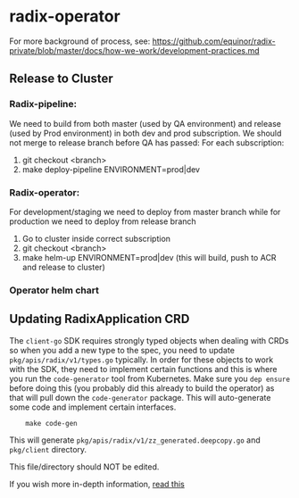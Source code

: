 # radix-operator

For more background of process, see:
https://github.com/equinor/radix-private/blob/master/docs/how-we-work/development-practices.md

## Release to Cluster

### Radix-pipeline:

We need to build from both master (used by QA environment) and release (used by Prod environment) in both dev and prod subscription. We should not merge to release branch before QA has passed:
For each subscription:
1. git checkout \<branch\>
2. make deploy-pipeline ENVIRONMENT=prod|dev

### Radix-operator:
For development/staging we need to deploy from master branch while for production we need to deploy from release branch
1. Go to cluster inside correct subscription
2. git checkout \<branch\>
2. make helm-up ENVIRONMENT=prod|dev (this will build, push to ACR and release to cluster)

### Operator helm chart


## Updating RadixApplication CRD

The `client-go` SDK requires strongly typed objects when dealing with CRDs so when you add a new type to the spec, you need to update `pkg/apis/radix/v1/types.go` typically.
In order for these objects to work with the SDK, they need to implement certain functions and this is where you run the `code-generator` tool from Kubernetes.
Make sure you `dep ensure` before doing this (you probably did this already to build the operator) as that will pull down the `code-generator` package.
This will auto-generate some code and implement certain interfaces.

        make code-gen

This will generate `pkg/apis/radix/v1/zz_generated.deepcopy.go` and `pkg/client` directory.

This file/directory should NOT be edited.

If you wish more in-depth information, [read this](https://blog.openshift.com/kubernetes-deep-dive-code-generation-customresources/)
